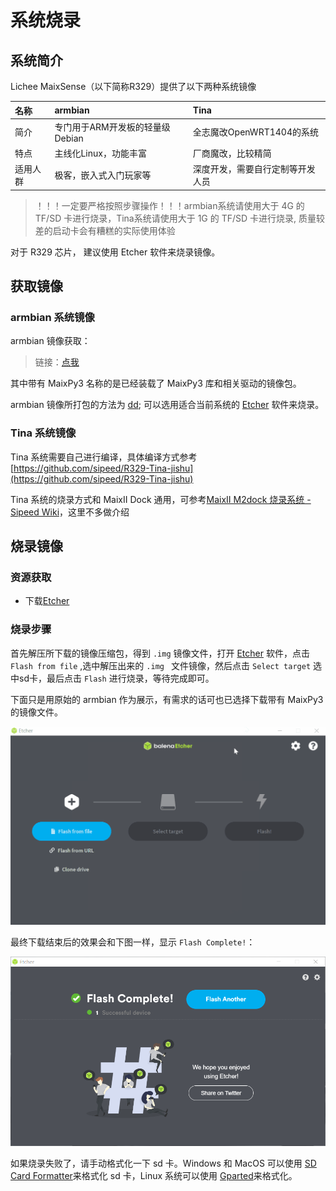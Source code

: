 # 系统烧录

## 系统简介

Lichee MaixSense（以下简称R329）提供了以下两种系统镜像

|   名称   |               armbian               |       Tina      |
| :------ | :------------------------ | :---------------------- |
|   简介   | 专门用于ARM开发板的轻量级 Debian |    全志魔改OpenWRT1404的系统     |
|   特点   |        主线化Linux，功能丰富      |        厂商魔改，比较精简        |
| 适用人群 |       极客，嵌入式入门玩家等      | 深度开发，需要自行定制等开发人员 |

> ！！！一定要严格按照步骤操作！！！armbian系统请使用大于 4G 的 TF/SD 卡进行烧录，Tina系统请使用大于 1G 的 TF/SD 卡进行烧录, 质量较差的启动卡会有糟糕的实际使用体验

对于 R329 芯片， 建议使用 Etcher 软件来烧录镜像。

## 获取镜像

### armbian 系统镜像

armbian 镜像获取：

> 链接：[点我](https://eyun.baidu.com/s/3htTXfaG#sharelink/path=%2F%E4%B8%8B%E8%BD%BD%E7%AB%99%E6%96%87%E4%BB%B6%2FMaixII%2FMaixII-A%2FSDK&parent_path=%2F%E6%B7%B1%E5%9C%B3%E7%9F%BD%E9%80%9F%E7%A7%91%E6%8A%80%E6%9C%89%E9%99%90%E5%85%AC%E5%8F%B8)

其中带有 MaixPy3 名称的是已经装载了 MaixPy3 库和相关驱动的镜像包。

armbian 镜像所打包的方法为 [dd](https://baike.baidu.com/item/DD/2654972); 可以选用适合当前系统的 [Etcher](https://www.balena.io/etcher/ "Etcher") 软件来烧录。

### Tina 系统镜像

Tina 系统需要自己进行编译，具体编译方式参考 [https://github.com/sipeed/R329-Tina-jishu](https://github.com/sipeed/R329-Tina-jishu)

Tina 系统的烧录方式和 MaixII Dock 通用，可参考[MaixII M2dock 烧录系统 - Sipeed Wiki](./../M2/flash.md)，这里不多做介绍

## 烧录镜像

### 资源获取

- 下载[Etcher](https://www.balena.io/etcher/ "Etcher")

### 烧录步骤

首先解压所下载的镜像压缩包，得到 `.img` 镜像文件，打开 [Etcher](https://www.balena.io/etcher/ "Etcher") 软件，点击 `Flash from file` ,选中解压出来的 `.img ` 文件镜像，然后点击 `Select target` 选中sd卡，最后点击 `Flash` 进行烧录，等待完成即可。 

下面只是用原始的 armbian 作为展示，有需求的话可也已选择下载带有 MaixPy3 的镜像文件。

![burn](./assets/95133.gif)

最终下载结束后的效果会和下图一样，显示 `Flash Complete!`：

![下载结束](./assets/finish_flash.png)

如果烧录失败了，请手动格式化一下 sd 卡。Windows 和 MacOS 可以使用 [SD Card Formatter](https://www.sdcard.org/downloads/formatter/eula_windows/SDCardFormatterv5_WinEN.zip)来格式化 sd 卡，Linux 系统可以使用 [Gparted](https://gparted.org/)来格式化。